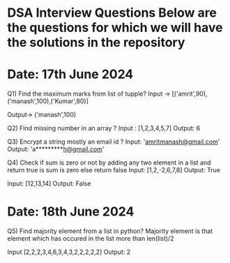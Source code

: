 DSA Interview Questions Below are the questions for which we will have the solutions in the repository
=======================================================================================================
Date: 17th June 2024
======================
Q1) Find the maximum marks from list of tupple?
Input -> [('amrit',90),('manash',100),('Kumar',80)]

Output-> ('manash',100)

Q2) Find missing number in an array ?
Input : [1,2,3,4,5,7]
Output: 6


Q3) Encrypt a string mostly an email id ?
Input: 'amritmanash@gmail.com'
Output: 'a*********h@gmail.com'


Q4) Check if sum is zero or not by adding any two element in a list and return true is sum is zero else return false
Input: [1,2,-2,6,7,8]
Output: True

Input: [12,13,14]
Output: False

Date: 18th June 2024
======================
Q5) Find majority element from a list in python?
Majority element is that element which has occured in the list more than len(list)/2 

Input [2,2,2,3,4,6,3,4,3,2,2,2,2,2]
Output: 2


